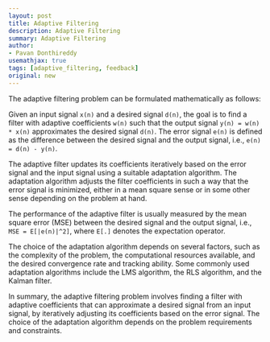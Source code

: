```yaml
---
layout: post
title: Adaptive Filtering
description: Adaptive Filtering
summary: Adaptive Filtering
author:
- Pavan Donthireddy
usemathjax: true
tags: [adaptive_filtering, feedback]
original: new
---
```


The adaptive filtering problem can be formulated mathematically as follows:

Given an input signal `x(n)` and a desired signal `d(n)`, the goal is to find a filter with adaptive coefficients `w(n)` such that the output signal `y(n) = w(n) * x(n)` approximates the desired signal `d(n)`. The error signal `e(n)` is defined as the difference between the desired signal and the output signal, i.e., `e(n) = d(n) - y(n)`.

The adaptive filter updates its coefficients iteratively based on the error signal and the input signal using a suitable adaptation algorithm. The adaptation algorithm adjusts the filter coefficients in such a way that the error signal is minimized, either in a mean square sense or in some other sense depending on the problem at hand.

The performance of the adaptive filter is usually measured by the mean square error (MSE) between the desired signal and the output signal, i.e., `MSE = E[|e(n)|^2]`, where `E[.]` denotes the expectation operator.

The choice of the adaptation algorithm depends on several factors, such as the complexity of the problem, the computational resources available, and the desired convergence rate and tracking ability. Some commonly used adaptation algorithms include the LMS algorithm, the RLS algorithm, and the Kalman filter.

In summary, the adaptive filtering problem involves finding a filter with adaptive coefficients that can approximate a desired signal from an input signal, by iteratively adjusting its coefficients based on the error signal. The choice of the adaptation algorithm depends on the problem requirements and constraints.


